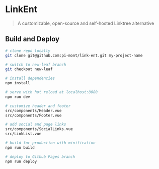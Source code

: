 # LinkEnt

> A customizable, open-source and self-hosted Linktree alternative

## Build and Deploy

``` bash
# clone repo locally
git clone git@github.com:pi-mont/link-ent.git my-project-name

# switch to new-leaf branch
git checkout new-leaf

# install dependencies
npm install

# serve with hot reload at localhost:8080
npm run dev

# customize header and footer
src/components/Header.vue
src/components/Footer.vue

# add social and page links
src/components/SocialLinks.vue
src/LinkList.vue

# build for production with minification
npm run build

# deploy to Github Pages branch
npm run deploy
```
